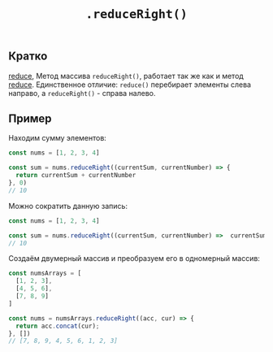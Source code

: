 ﻿---
title: "`.reduceRight()`"
description: "Приводит массив к одному значению."
keywords:
  - редьюсер
  - свёртка
related:
  - js/arrays
  - js/function-as-datatype
tags:
  - doka
---

## Кратко
[reduce](/js/array-reduce/),
Метод массива `reduceRight()`, работает так же как и метод [reduce](/js/array-reduce/). Единственное отличие: `reduce()` перебирает элементы слева направо, а `reduceRight()` - справа налево.

## Пример

Находим сумму элементов:

```js
const nums = [1, 2, 3, 4]

const sum = nums.reduceRight((currentSum, currentNumber) => {
  return currentSum + currentNumber
}, 0)
// 10
```
Можно сократить данную запись:

```js
const nums = [1, 2, 3, 4]

const sum = nums.reduceRight((currentSum, currentNumber) =>  currentSum += currentNumber)
// 10
```

Создаём двумерный массив и преобразуем его в одномерный массив:

```js
const numsArrays = [
  [1, 2, 3],
  [4, 5, 6],
  [7, 8, 9]
]

const nums = numsArrays.reduceRight((acc, cur) => {
  return acc.concat(cur);
}, [])
// [7, 8, 9, 4, 5, 6, 1, 2, 3]
```
